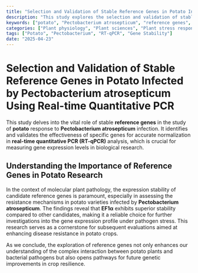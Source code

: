 ```yaml
---
title: "Selection and Validation of Stable Reference Genes in Potato Infected by Pectobacterium atrosepticum Using Real-time Quantitative PCR"
description: "This study explores the selection and validation of stable reference genes in potato, focusing on the impact of Pectobacterium atrosepticum infection."
keywords: ["potato", "Pectobacterium atrosepticum", "reference genes", "real-time quantitative PCR", "gene expression"]
categories: ["Plant physiology", "Plant sciences", "Plant stress responses"]
tags: ["Potato", "Pectobacterium", "RT-qPCR", "Gene Stability"]
date: "2025-04-23"
---
```


# Selection and Validation of Stable Reference Genes in Potato Infected by Pectobacterium atrosepticum Using Real-time Quantitative PCR

This study delves into the vital role of stable **reference genes** in the study of **potato** response to **Pectobacterium atrosepticum** infection. It identifies and validates the effectiveness of specific genes for accurate normalization in **real-time quantitative PCR (RT-qPCR)** analysis, which is crucial for measuring gene expression levels in biological research.

## Understanding the Importance of Reference Genes in Potato Research

In the context of molecular plant pathology, the expression stability of candidate reference genes is paramount, especially in assessing the resistance mechanisms in potato varieties infected by **Pectobacterium atrosepticum**. The findings reveal that **EF1α** exhibits superior stability compared to other candidates, making it a reliable choice for further investigations into the gene expression profile under pathogen stress. This research serves as a cornerstone for subsequent evaluations aimed at enhancing disease resistance in potato crops.

As we conclude, the exploration of reference genes not only enhances our understanding of the complex interaction between potato plants and bacterial pathogens but also opens pathways for future genetic improvements in crop resilience.